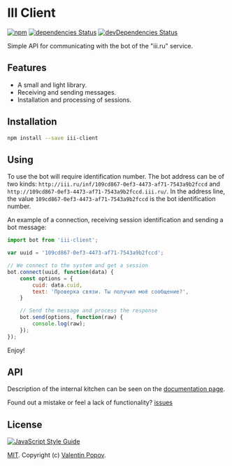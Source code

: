 # III Client
[![npm](https://img.shields.io/npm/v/iii-client.svg)](https://www.npmjs.com/package/iii-client)
[![dependencies Status](https://david-dm.org/valentineus/iii-client/status.svg)](https://david-dm.org/valentineus/iii-client)
[![devDependencies Status](https://david-dm.org/valentineus/iii-client/dev-status.svg)](https://david-dm.org/valentineus/iii-client?type=dev)

Simple API for communicating with the bot of the \"iii.ru\" service.

## Features
- A small and light library.
- Receiving and sending messages.
- Installation and processing of sessions.

## Installation
```bash
npm install --save iii-client
```

## Using
To use the bot will require identification number. The bot address can be of two kinds: `http://iii.ru/inf/109cd867-0ef3-4473-af71-7543a9b2fccd` and `http://109cd867-0ef3-4473-af71-7543a9b2fccd.iii.ru/`. In the address line, the value `109cd867-0ef3-4473-af71-7543a9b2fccd` is the bot identification number.

An example of a connection, receiving session identification and sending a bot message:
```javascript
import bot from 'iii-client';

var uuid = '109cd867-0ef3-4473-af71-7543a9b2fccd';

// We connect to the system and get a session
bot.connect(uuid, function(data) {
    const options = {
        cuid: data.cuid,
        text: 'Проверка связи. Ты получил моё сообщение?',
    }

    // Send the message and process the response
    bot.send(options, function(raw) {
        console.log(raw);
    });
});
```

Enjoy!

## API
Description of the internal kitchen can be seen on the [documentation page](https://valentineus.github.io/iii-client/).

Found out a mistake or feel a lack of functionality? [issues](https://github.com/valentineus/iii-client/issues)

## License
[![JavaScript Style Guide](https://cdn.rawgit.com/feross/standard/master/badge.svg)](https://github.com/eslint/eslint)

[MIT](LICENSE.md). Copyright (c) [Valentin Popov](https://valentineus.link/).